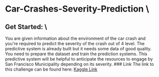 # Car-Crashes-Severity-Prediction   \
## Get Started:  \
You are given information about the environment of the car crash and you're required to predict the severity of the crash out of 4 level. The predictive system is already built but it needs some data of good quality. You need to prepare the dataset and train the prediction systems.  This predictive system will be helpful to anticipate the resources to engage by San Francisco Municipality depending on its severity.  ### Link  The link to this challenge can be found here:  [Kaggle Link](https://www.kaggle.com/c/car-crashes-severity-prediction)
